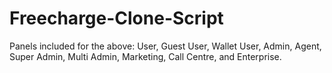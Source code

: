# Freecharge-Clone-Script
Panels included for the above: User, Guest User, Wallet User, Admin, Agent, Super Admin, Multi Admin, Marketing, Call Centre, and Enterprise.
